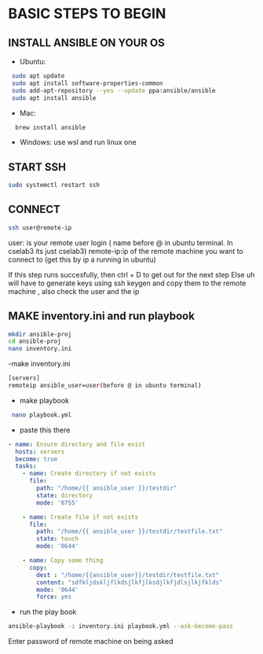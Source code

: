 # BASIC STEPS TO BEGIN

## INSTALL ANSIBLE ON YOUR OS

- Ubuntu:
  
```bash
 sudo apt update
 sudo apt install software-properties-common
 sudo add-apt-repository --yes --update ppa:ansible/ansible
 sudo apt install ansible
```
- Mac:
  
```bash
  brew install ansible
```

- Windows: use wsl and run linux one

## START SSH 

```bash
sudo systemctl restart ssh
```

## CONNECT 

```bash
ssh user@remote-ip
```

user: is your remote user login ( name before @ in ubuntu terminal. In cselab3 its just cselab3)
remote-ip:ip of the remote machine you want to connect to (get this by ip a running in ubuntu)

If this step runs succesfully, then ctrl + D to get out for the next step
Else uh will have to generate keys using ssh keygen and copy them to the remote machine , also check the user and the ip

## MAKE inventory.ini and run playbook

```bash
mkdir ansible-proj
cd ansible-proj
nano inventory.ini
```

-make inventory.ini

```bash
[servers]
remoteip ansible_user=user(before @ in ubuntu terminal) 
```
- make playbook
  
```bash
 nano playbook.yml
```
- paste this there
  
```yml
- name: Ensure directory and file exist 
  hosts: servers
  become: true
  tasks:
    - name: Create directory if not exists
      file:
        path: "/home/{{ ansible_user }}/testdir"
        state: directory
        mode: '0755'

    - name: Create file if not exists
      file:
        path: "/home/{{ ansible_user }}/testdir/testfile.txt"
        state: touch
        mode: '0644'

    - name: Copy some thing
      copy: 
        dest : "/home/{{ansible_user}}/testdir/testfile.txt"
        content: "sdfkljdskljflkdsjlkfjlksdjlkfjdlsjlkjfklds"
        mode: '0644'
        force: yes 
```

- run the play book

```bash
ansible-playbook -i inventory.ini playbook.yml --ask-become-pass
```

Enter password of remote machine on being asked
